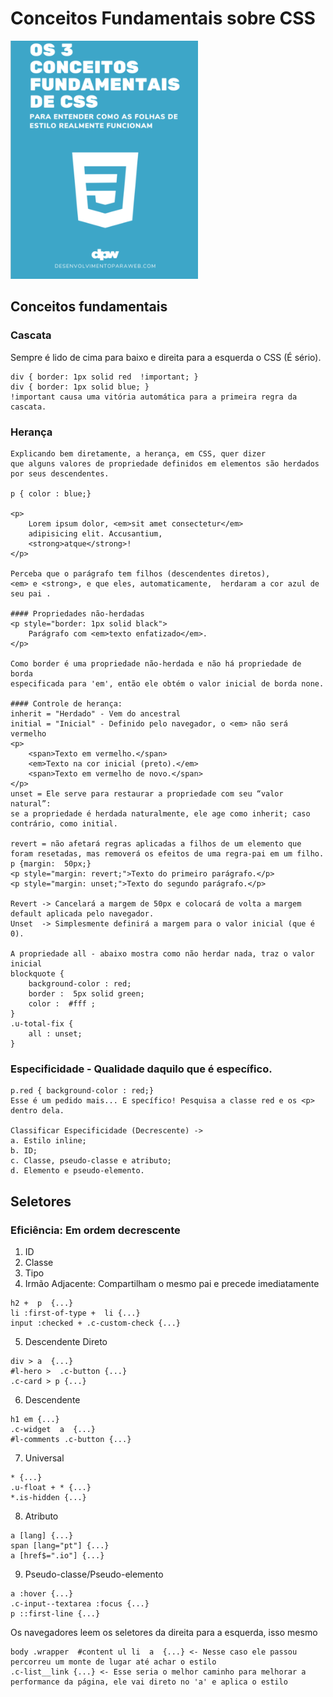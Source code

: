 # Conceitos Fundamentais sobre CSS
<img src="natal.png" alt="book" width="300px"/>

## Conceitos fundamentais
### Cascata
Sempre é lido de cima para baixo e direita para a esquerda o CSS (É sério).
````
div { border: 1px solid red  !important; }
div { border: 1px solid blue; } 
!important causa uma vitória automática para a primeira regra da cascata.
````

### Herança
````
Explicando bem diretamente, a herança, em CSS, quer dizer
que alguns valores de propriedade definidos em elementos são herdados por seus descendentes.

p { color : blue;}

<p>
    Lorem ipsum dolor, <em>sit amet consectetur</em> 
    adipisicing elit. Accusantium,
    <strong>atque</strong>!
</p>

Perceba que o parágrafo tem filhos (descendentes diretos),
<em> e <strong>, e que eles, automaticamente,  herdaram a cor azul de seu pai .

#### Propriedades não-herdadas
<p style="border: 1px solid black">
    Parágrafo com <em>texto enfatizado</em>.
</p>

Como border é uma propriedade não-herdada e não há propriedade de borda 
especificada para 'em', então ele obtém o valor inicial de borda none.

#### Controle de herança: 
inherit = "Herdado" - Vem do ancestral   
initial = "Inicial" - Definido pelo navegador, o <em> não será vermelho
<p>
    <span>Texto em vermelho.</span>
    <em>Texto na cor inicial (preto).</em>
    <span>Texto em vermelho de novo.</span>
</p>
unset = Ele serve para restaurar a propriedade com seu “valor natural”:
se a propriedade é herdada naturalmente, ele age como inherit; caso contrário, como initial.

revert = não afetará regras aplicadas a filhos de um elemento que foram resetadas, mas removerá os efeitos de uma regra-pai em um filho.
p {margin:  50px;}
<p style="margin: revert;">Texto do primeiro parágrafo.</p>
<p style="margin: unset;">Texto do segundo parágrafo.</p>

Revert -> Cancelará a margem de 50px e colocará de volta a margem default aplicada pelo navegador.
Unset  -> Simplesmente definirá a margem para o valor inicial (que é 0).

A propriedade all - abaixo mostra como não herdar nada, traz o valor inicial
blockquote {
    background-color : red;
    border :  5px solid green;
    color :  #fff ;
}
.u-total-fix {
    all : unset; 
}
````

### Especificidade - Qualidade daquilo que é específico.
```
p.red { background-color : red;}
Esse é um pedido mais... E specífico! Pesquisa a classe red e os <p> dentro dela.

Classificar Especificidade (Decrescente) ->
a. Estilo inline;
b. ID;
c. Classe, pseudo-classe e atributo;
d. Elemento e pseudo-elemento.
```

## Seletores
### Eficiência: Em ordem decrescente 
1. ID
2. Classe
3. Tipo
4. Irmão Adjacente: Compartilham o mesmo pai e precede imediatamente <br/>
````
h2 +  p  {...}
li :first-of-type +  li {...}
input :checked + .c-custom-check {...}
```` 
5. Descendente Direto <br/>
````
div > a  {...}
#l-hero >  .c-button {...}
.c-card > p {...}
````
6. Descendente <br/>
````
h1 em {...}
.c-widget  a  {...}
#l-comments .c-button {...}
````
7. Universal <br/>
````
* {...}
.u-float + * {...}
*.is-hidden {...}
````
8. Atributo <br/>
````
a [lang] {...}
span [lang="pt"] {...}
a [href$=".io"] {...}
````
9. Pseudo-classe/Pseudo-elemento <br/>
````
a :hover {...}
.c-input--textarea :focus {...}
p ::first-line {...}
````
Os navegadores leem os seletores da direita para a esquerda, isso mesmo <br/>
````
body .wrapper  #content ul li  a  {...} <- Nesse caso ele passou percorreu um monte de lugar até achar o estilo 
.c-list__link {...} <- Esse seria o melhor caminho para melhorar a performance da página, ele vai direto no 'a' e aplica o estilo
````